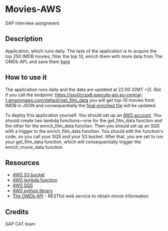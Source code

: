 # Movies-AWS
SAP interview assignment

## Description
Application, which runs daily. The task of the application is to acquire the top 250 IMDB movies, filter the top 10, enrich them with more data from The OMDb API, and save them [here](https://sap-interview-assignment.s3.eu-central-1.amazonaws.com/enriched_top_10_movies.json)

## How to use it
The application runs daily and the data are updated at 22:00 (GMT +2). But if you call the endpoint: https://jjso0ccpx6.execute-api.eu-central-1.amazonaws.com/default/get_film_data you will get top-10 movies from IMDB in JSON and consequentially the [final enriched file](https://sap-interview-assignment.s3.eu-central-1.amazonaws.com/enriched_top_10_movies.json) will be updated.

To deploy this application yourself. You should set up an [AWS account](https://aws.amazon.com/free/). You should create two lambda functions—one for the get_film_data function and the other for the enrich_film_data function. Then you should set up an SQS with a trigger to the enrich_film_data function. You should edit the function's code, so you call your SQS and your S3 bucket. After that, you are set to run your get_film_data function, which will consequentially trigger the enrich_movie_data function.

## Resources
- [AWS S3 bucket](https://aws.amazon.com/s3/) 
- [AWS lambda function](https://aws.amazon.com/lambda/) 
- [AWS SQS](https://aws.amazon.com/sqs/) 
- [AWS python library](https://boto3.amazonaws.com/v1/documentation/api/latest/index.html) 
- [The OMDb API](http://www.omdbapi.com/) -  RESTful web service to obtain movie information 

## Credits
SAP CAT team 
